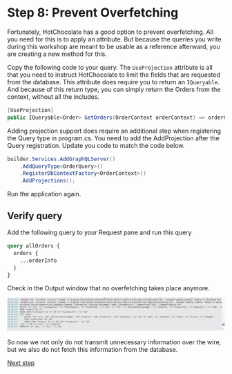 # Step 8: Prevent Overfetching

Fortunately, HotChocolate has a good option to prevent overfetching. All you need for this is to apply an attribute. But because the queries you write during this workshop are meant to be usable as a reference afterward, you are creating a new method for this. 

Copy the following code to your query. The `UseProjection` attribute is all that you need to instruct HotChocolate to limit the fields that are requested from the database. This attribute does require you to return an `IQueryable`. And because of this return type, you can simply return the Orders from the context, without all the includes.

```csharp
[UseProjection]
public IQueryable<Order> GetOrders(OrderContext orderContext) => orderContext.Orders;
```
Adding projection support does require an additional step when registering the Query type in program.cs. 
You need to add the AddProjection after the Query registration. Update you code to match the code below.

```csharp
builder.Services.AddGraphQLServer()
    .AddQueryType<OrderQuery>()
    .RegisterDbContextFactory<OrderContext>()
    .AddProjections();
```

Run the application again.

## Verify query

Add the following query to your Request pane and run this query

```graphql
query allOrders {
  orders {
    ...orderInfo
  }
}
```

Check in the Output window that no overfetching takes place anymore.

![No overfetching](./images/No%20overfetching.png)

So now we not only do not transmit unnecessary information over the wire, but we also do not fetch this information from the database.

[Next step](./Step9.md)